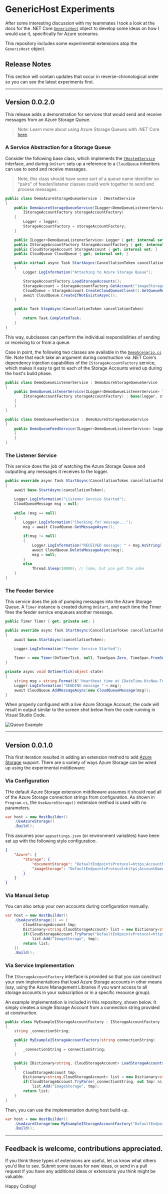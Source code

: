 # GenericHost Experiments

After some interesting discussion with my teammates I took a look at the docs for the .NET Core [`GenericHost`](https://docs.microsoft.com/en-us/aspnet/core/fundamentals/host/generic-host?view=aspnetcore-2.1) object to develop some ideas on how I would use it, specifically for Azure scenarios. 

This repository includes some experimental extensions atop the `GenericHost` object. 

## Release Notes

This section will contain updates that occur in reverse-chronological order so you can see the latest experiments first. 

---

## Version 0.0.2.0

This release adds a demonstration for services that would send and receive messages from an Azure Storage Queue. 

> Note: Learn more about using Azure Storage Queues with .NET Core [here](https://docs.microsoft.com/en-us/azure/visual-studio/vs-storage-aspnet5-getting-started-queues). 

### A Service Abstraction for a Storage Queue

Consider the following base class, which implements the [`IHostedService`](https://docs.microsoft.com/en-us/aspnet/core/fundamentals/host/hosted-services?view=aspnetcore-2.1) interface, and during `OnStart` sets up a reference to a `CloudQueue` inheritors can use to send and receive messages. 

> Note, this class should have some sort of a queue name identifier so "pairs" of feeder/listener classes could work together to send and process messages. 

```csharp
public class DemoAzureStorageQueueService : IHostedService
{
    public DemoAzureStorageQueueService(ILogger<DemoQueueListenerService> logger,
        IStorageAccountFactory storageAccountFactory)
    {
        Logger = logger;
        StorageAccountFactory = storageAccountFactory;
    }

    public ILogger<DemoQueueListenerService> Logger { get; internal set; }
    public IStorageAccountFactory StorageAccountFactory { get; internal set; }
    public CloudStorageAccount StorageAccount { get; internal set; }
    public CloudQueue CloudQueue { get; internal set; }

    public virtual async Task StartAsync(CancellationToken cancellationToken)
    {
        Logger.LogInformation("Attaching to Azure Storage Queue");

        StorageAccountFactory.LoadStorageAccounts();
        StorageAccount = StorageAccountFactory.GetAccount("imageStorage");
        CloudQueue = StorageAccount.CreateCloudQueueClient().GetQueueReference("incoming");
        await CloudQueue.CreateIfNotExistsAsync();
    }

    public Task StopAsync(CancellationToken cancellationToken)
    {
        return Task.CompletedTask;
    }
}
```

This way, subclasses can perform the individual responsibilities of sending or receiving to or from a queue. 

Case in point, the following two classes are available in the [`DemoScenario.cs`](DemoScenario.cs) file. Note that each take an argument during construction via .NET Core's dependency injection capabilities of the `IStorageAccountFactory` service, which makes it easy to get to each of the Storage Accounts wired up during the host's build phase. 

```csharp
public class DemoQueueListenerService : DemoAzureStorageQueueService
{
    public DemoQueueListenerService(ILogger<DemoQueueListenerService> logger, 
        IStorageAccountFactory storageAccountFactory) : base(logger, storageAccountFactory)
    {
    }
}
```

```csharp
public class DemoQueueFeedService : DemoAzureStorageQueueService
{
    public DemoQueueFeedService(ILogger<DemoQueueListenerService> logger, IStorageAccountFactory storageAccountFactory) : base(logger, storageAccountFactory)
    {
    }
}
```

### The Listener Service

This service does the job of watching the Azure Storage Queue and outputting any messages it receives to the logger. 

```csharp
public override async Task StartAsync(CancellationToken cancellationToken)
{
    await base.StartAsync(cancellationToken);

    Logger.LogInformation("Listener Service Started");
    CloudQueueMessage msg = null;
    
    while (msg == null)
    {
        Logger.LogInformation("Checking for message...");
        msg = await CloudQueue.GetMessageAsync();

        if(msg != null)
        {
            Logger.LogInformation("RECEIVED message: " + msg.AsString);
            await CloudQueue.DeleteMessageAsync(msg);
            msg = null;
        }
        else
            Thread.Sleep(10000); // lame, but you get the idea
    }
}
```

### The Feeder Service

This service does the job of pumping messages into the Azure Storage Queue. A `Timer` instance is created during `OnStart`, and each time the Timer fires the feeder service enqueues another message.

```csharp
public Timer Timer { get; private set; }

public override async Task StartAsync(CancellationToken cancellationToken)
{
    await base.StartAsync(cancellationToken);

    Logger.LogInformation("Feeder Service Started");
    
    Timer = new Timer(OnTimerTick, null, TimeSpan.Zero, TimeSpan.FromSeconds(1));
}

private async void OnTimerTick(object state)
{
    string msg = string.Format($"'Heartbeat time at {DateTime.UtcNow.ToString()}'.");
    Logger.LogInformation("SENDING message " + msg);
    await CloudQueue.AddMessageAsync(new CloudQueueMessage(msg));
}
```

When properly configured with a live Azure Storage Account, the code will result in output similar to the screen shot below from the code running in Visual Studio Code. 

![Queue Example](docs/queues-running.png)

--- 

## Version 0.0.1.0

This first iteration resulted in adding an extension method to add [Azure Storage](https://docs.microsoft.com/en-us/azure/storage/common/storage-introduction) support. There are a variety of ways Azure Storage can be wired up using the experimental middleware:

### Via Configuration

THe default Azure Storage extension middleware assumes it should read all of the Azure Storage connection strings from configuration. As shown in `Program.cs`, the `UseAzureStorage()` extension method is used with no parameters. 

```csharp
var host = new HostBuilder()
    .UseAzureStorage()
    .Build();
```

This assumes your `appsettings.json` (or environment variables) have been set up with the following style configuration. 

```json
{
    "Azure": {
        "Storage": {
            "documentStorage": "DefaultEndpointsProtocol=https;AccountName=yourstorageaccount01;AccountKey=your_key;EndpointSuffix=core.windows.net",
            "imageStorage": "DefaultEndpointsProtocol=https;AccountName=yourstorageaccount02;AccountKey=your_key;EndpointSuffix=core.windows.net"
        }
    }
}
```

### Via Manual Setup

You can also setup your own accounts during configuration manually. 

```csharp
var host = new HostBuilder()
    .UseAzureStorage(() => { 
        CloudStorageAccount tmp;
        Dictionary<string,CloudStorageAccount> list = new Dictionary<string, CloudStorageAccount>();
        if(CloudStorageAccount.TryParse("DefaultEndpointsProtocol=https;AccountName=yourstorageaccount;AccountKey=YOUR_KEY;EndpointSuffix=core.windows.net", out tmp) && tmp != null)
            list.Add("ImageStorage", tmp);
        return list;
    })
    .Build();
```

### Via Service Implementation

The `IStorageAccountFactory` interface is provided so that you can construct your own implementations that load Azure Storage accounts in other means (say, using the Azure Management Libraries if you want access to all storage accounts in your subscription or in a specific resource group). 

An example implementation is included in this repository, shown below. It simply creates a single Storage Account from a connection string provided at construction. 

```csharp
public class MyExampleIStorageAccountFactory : IStorageAccountFactory
{
    string _connectionString;

    public MyExampleIStorageAccountFactory(string connectionString)
    {
        _connectionString = connectionString;
    }

    public IDictionary<string, CloudStorageAccount> LoadStorageAccounts()
    {
        CloudStorageAccount tmp;
        Dictionary<string,CloudStorageAccount> list = new Dictionary<string, CloudStorageAccount>();
        if(CloudStorageAccount.TryParse(_connectionString, out tmp) && tmp != null)
            list.Add("ImageStorage", tmp);
        return list;
    }
}
```

Then, you can use the implementation during host build-up. 

```csharp
var host = new HostBuilder()
    .UseAzureStorage(new MyExampleIStorageAccountFactory("DefaultEndpointsProtocol=https;AccountName=yourstorageaccount;AccountKey=YOUR_KEY;EndpointSuffix=core.windows.net"))
    .Build();
```

--- 

## Feedback is welcome, contributions appreciated. 

If you think these types of extensions are useful, let us know what others you'd like to see. Submit some issues for new ideas, or send in a pull request if you have any additional ideas or extensions you think might be valuable. 

Happy Coding!
